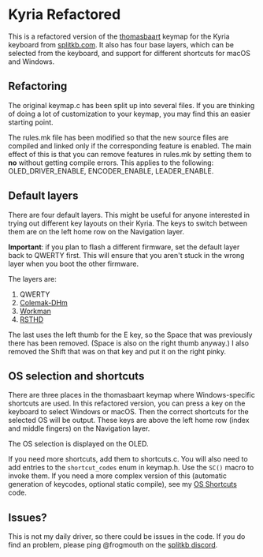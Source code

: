 # Kyria Refactored

This is a refactored version of the [thomasbaart](https://github.com/qmk/qmk_firmware/tree/master/keyboards/kyria/keymaps/thomasbaart) keymap for the Kyria keyboard from [splitkb.com](https://splitkb.com). It also has four base layers, which can be selected from the keyboard, and support for different shortcuts for macOS and Windows.

## Refactoring

The original keymap.c has been split up into several files. If you are thinking of doing a lot of customization to your keymap, you may find this an easier starting point.

The rules.mk file has been modified so that the new source files are compiled and linked only if the corresponding feature is enabled. The main effect of this is that you can remove features in rules.mk by setting them to **no** without getting compile errors. This applies to the following: OLED_DRIVER_ENABLE, ENCODER_ENABLE, LEADER_ENABLE.

## Default layers

There are four default layers. This might be useful for anyone interested in trying out different key layouts on their Kyria. The keys to switch between them are on the left home row on the Navigation layer.

**Important**: if you plan to flash a different firmware, set the default layer back to QWERTY first. This will ensure that you aren't stuck in the wrong layer when you boot the other firmware.

The layers are:

1. QWERTY
2. [Colemak-DHm](https://colemakmods.github.io/mod-dh/)
3. [Workman](https://workmanlayout.org)
4. [RSTHD](https://xsznix.wordpress.com/2016/05/16/introducing-the-rsthd-layout/)

The last uses the left thumb for the E key, so the Space that was previously there has been removed. (Space is also on the right thumb anyway.) I also removed the Shift that was on that key and put it on the right pinky.

## OS selection and shortcuts

There are three places in the thomasbaart keymap where Windows-specific shortcuts are used. In this refactored version, you can press a key on the keyboard to select Windows or macOS. Then the correct shortcuts for the selected OS will be output. These keys are above the left home row (index and middle fingers) on the Navigation layer.

The OS selection is displayed on the OLED.

If you need more shortcuts, add them to shortcuts.c. You will also need to add entries to the `shortcut_codes` enum in keymap.h.  Use the `SC()` macro to invoke them. If you need a more complex version of this (automatic generation of keycodes, optional static compile), see my [OS Shortcuts](../../../../keyboard-notes/tree/master/qmk-os-shortcuts) code.

## Issues?

This is not my daily driver, so there could be issues in the code. If you do find an problem, please ping @frogmouth on the [splitkb discord](https://splitkb.com/discord).


